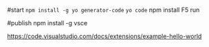 #start
`npm install -g yo generator-code`
`yo code`
npm install
F5 run


#publish
npm install -g vsce





https://code.visualstudio.com/docs/extensions/example-hello-world